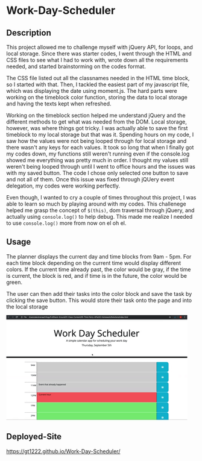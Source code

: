 # Work-Day-Scheduler

## Description
This project allowed me to challenge myself with jQuery API, for loops, and local storage. Since there was starter codes, I went through the HTML and CSS files to see what I had to work with, wrote down all the requirements needed, and started brainstorming on the codes format.

The CSS file listed out all the classnames needed in the HTML time block, so I started with that. Then, I tackled the easiest part of my javascript file, which was displaying the date using moment.js. The hard parts were working on the timeblock color function, storing the data to local storage and having the texts kept when refreshed.

Working on the timeblock section helped me understand jQuery and the different methods to get what was needed from the DOM. Local storage, however, was where things got tricky. I was actually able to save the first timeblock to my local storage but that was it. Spending hours on my code, I saw how the values were not being looped through for local storage and there wasn't any keys for each values. It took so long that when I finally got my codes down, my functions still weren't running even if the console.log showed me everything was pretty much in order. I thought my values still weren't being looped through until I went to office hours and the issues was with my saved button. The code I chose only selected one button to save and not all of them. Once this issue was fixed through jQUery event delegation, my codes were working perfectly.

Even though, I wanted to cry a couple of times throughout this project, I was able to learn so much by playing around with my codes. This challenege helped me grasp the concept of `$(this)`, dom traversal through jQuery, and actually using `console.log()` to help debug. This made me realize I needed to use `console.log()` more from now on el oh el.

## Usage
The planner displays the current day and time blocks from 9am - 5pm. For each time block depending on the current time would display different colors. If the current time already past, the color would be gray, if the time is current, the block is red, and if time is in the future, the color would be green. 

The user can then add their tasks into the color block and save the task by clicking the save button. This would store their task onto the page and into the local storage

![demo of challenge, calendar of day with gray color = past time, red = current time, green = future time](Assets/Project%20Instruction/05-third-party-apis-homework-demo.gif)

## Deployed-Site
https://gt1222.github.io/Work-Day-Scheduler/
